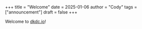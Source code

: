 +++
title = "Welcome"
date = 2025-01-06
author = "Cody"
tags = ["announcement"]
draft = false
+++

Welcome to [dkdc.io](https://dkdc.io)!